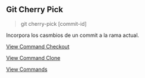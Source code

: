 ## Git Cherry Pick

> git cherry-pick [commit-id]

Incorpora los casmbios de un commit a la rama actual.

[View Command Checkout](Checkout.md)

[View Command Clone](Clone.md)

[View Commands](../Commands.md)